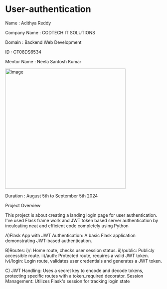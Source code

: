 # User-authentication

Name : Adithya Reddy

Company Name : CODTECH IT SOLUTIONS

Domain : Backend Web Development

ID : CT08DS6534

Mentor Name : Neela Santosh Kumar

<img width="386" alt="image" src="https://github.com/user-attachments/assets/3f117a66-e283-4ae8-a8f8-ae745fb33499">


Duration : August 5th to September 5th 2024





Project Overview




This project is about creating a landing login page for user authentication. I've used Flask frame work and JWT token based server authentication by inculcating neat and efficient code completely using Python   


A)Flask App with JWT Authentication: A basic Flask application demonstrating JWT-based authentication.


B)Routes:
i)/: Home route, checks user session status.
ii)/public: Publicly accessible route.
ii)/auth: Protected route, requires a valid JWT token.
iv)/login: Login route, validates user credentials and generates a JWT token.



C)
JWT Handling: Uses a secret key to encode and decode tokens, protecting specific routes with a token_required decorator.
Session Management: Utilizes Flask's session for tracking login state
